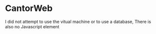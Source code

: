# CantorWeb
I did not attempt to use the vitual machine or to use a database, There is also no Javascript element
